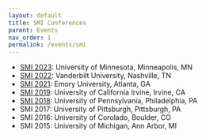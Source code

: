 ```yaml
---
layout: default
title: SMI Conferences
parent: Events
nav_order: 1
permalink: /events/smi
---
```

* [SMI 2023](https://www.sph.umn.edu/events-calendar/statistical-methods-in-imaging-2023/): University of Minnesota, Minneapolis, MN
* [SMI 2022](https://www.vumc.org/biostatistics/smi/): Vanderbilt University, Nashville, TN
* [SMI 2021](https://scholarblogs.emory.edu/smi2021/): Emory University, Atlanta, GA
* [SMI 2019](https://sites.uci.edu/smi2019/): University of California Irvine, Irvine, CA
* [SMI 2018](https://https://smi2018.netlify.app/): University of Pennsylvania, Philadelphia, PA
* SMI 2017: University of Pittsburgh, Pittsburgh, PA
* SMI 2016: University of Corolado, Boulder, CO
* SMI 2015: University of Michigan, Ann Arbor, MI
